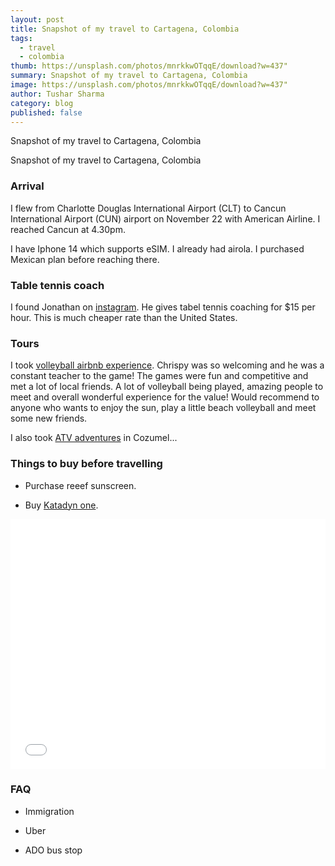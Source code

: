 ```yaml
---
layout: post
title: Snapshot of my travel to Cartagena, Colombia
tags:
  - travel
  - colombia
thumb: https://unsplash.com/photos/mnrkkwOTqqE/download?w=437"
summary: Snapshot of my travel to Cartagena, Colombia
image: https://unsplash.com/photos/mnrkkwOTqqE/download?w=437"
author: Tushar Sharma
category: blog
published: false
---
```


Snapshot of my travel to Cartagena, Colombia<!-- truncate_here -->

Snapshot of my travel to Cartagena, Colombia

### Arrival

I flew from Charlotte Douglas International Airport (CLT) to Cancun International Airport (CUN) airport on November 22 with American Airline. I reached Cancun at 4.30pm.

I have Iphone 14 which supports eSIM. I already had airola. I purchased Mexican plan before reaching there.

### Table tennis coach

I found Jonathan on [instagram](https://www.instagram.com/jonathan_tapia_/). He gives tabel tennis coaching for $15 per hour. This is much cheaper rate than the United States.

### Tours

I took [volleyball airbnb experience](https://www.airbnb.com/experiences/3578453). Chrispy was so welcoming and he was a constant teacher to the game! The games were fun and competitive and met a lot of local friends. A lot of volleyball being played, amazing people to meet and overall wonderful experience for the value! Would recommend to anyone who wants to enjoy the sun, play a little beach volleyball and meet some new friends.

I also took [ATV adventures](https://www.viator.com/tours/Cozumel/ATV-Ride-to-the-Jade-Cavern/d632-3386P12) in Cozumel...


### Things to buy before travelling

* Purchase reeef sunscreen.

* Buy [Katadyn one](https://www.amazon.com/gp/product/B01M0MZ7NI/ref=as_li_qf_sp_asin_il_tl).


<iframe
  style="position: relative;  width: 100%;"
   height="400"
	   src="{{ root_url }}/encrypted/{{ page.path | split:'/'  | last | replace: '.md' '' }}.html"
  frameborder="0"
  allow="accelerometer; autoplay; encrypted-media; gyroscope; picture-in-picture"
  allowfullscreen
  title="Daily log"
></iframe>


### FAQ

* Immigration

* Uber

* ADO bus stop